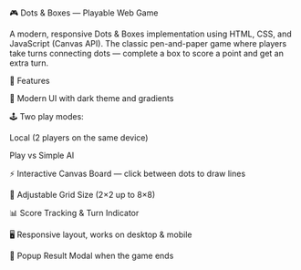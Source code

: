 🎮 Dots & Boxes — Playable Web Game

A modern, responsive Dots & Boxes implementation using HTML, CSS, and JavaScript (Canvas API).
The classic pen-and-paper game where players take turns connecting dots — complete a box to score a point and get an extra turn.

🚀 Features

🎨 Modern UI with dark theme and gradients

🕹️ Two play modes:

Local (2 players on the same device)

Play vs Simple AI

⚡ Interactive Canvas Board — click between dots to draw lines

📏 Adjustable Grid Size (2×2 up to 8×8)

📊 Score Tracking & Turn Indicator

🖥️ Responsive layout, works on desktop & mobile

🔔 Popup Result Modal when the game ends
